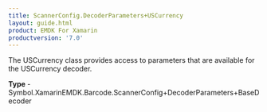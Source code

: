 ```yaml
---
title: ScannerConfig.DecoderParameters+USCurrency
layout: guide.html
product: EMDK For Xamarin 
productversion: '7.0' 
---
```

The USCurrency class provides access to parameters that are available for the USCurrency decoder.

**Type** - Symbol.XamarinEMDK.Barcode.ScannerConfig+DecoderParameters+BaseDecoder

